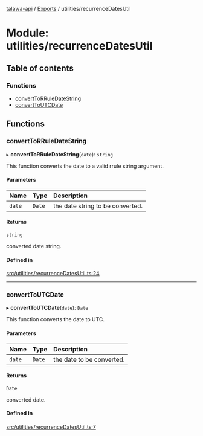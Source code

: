 [talawa-api](../README.md) / [Exports](../modules.md) / utilities/recurrenceDatesUtil

# Module: utilities/recurrenceDatesUtil

## Table of contents

### Functions

- [convertToRRuleDateString](utilities_recurrenceDatesUtil.md#converttorruledatestring)
- [convertToUTCDate](utilities_recurrenceDatesUtil.md#converttoutcdate)

## Functions

### convertToRRuleDateString

▸ **convertToRRuleDateString**(`date`): `string`

This function converts the date to a valid rrule string argument.

#### Parameters

| Name | Type | Description |
| :------ | :------ | :------ |
| `date` | `Date` | the date string to be converted. |

#### Returns

`string`

converted date string.

#### Defined in

[src/utilities/recurrenceDatesUtil.ts:24](https://github.com/PalisadoesFoundation/talawa-api/blob/a2b0847/src/utilities/recurrenceDatesUtil.ts#L24)

___

### convertToUTCDate

▸ **convertToUTCDate**(`date`): `Date`

This function converts the date to UTC.

#### Parameters

| Name | Type | Description |
| :------ | :------ | :------ |
| `date` | `Date` | the date to be converted. |

#### Returns

`Date`

converted date.

#### Defined in

[src/utilities/recurrenceDatesUtil.ts:7](https://github.com/PalisadoesFoundation/talawa-api/blob/a2b0847/src/utilities/recurrenceDatesUtil.ts#L7)
